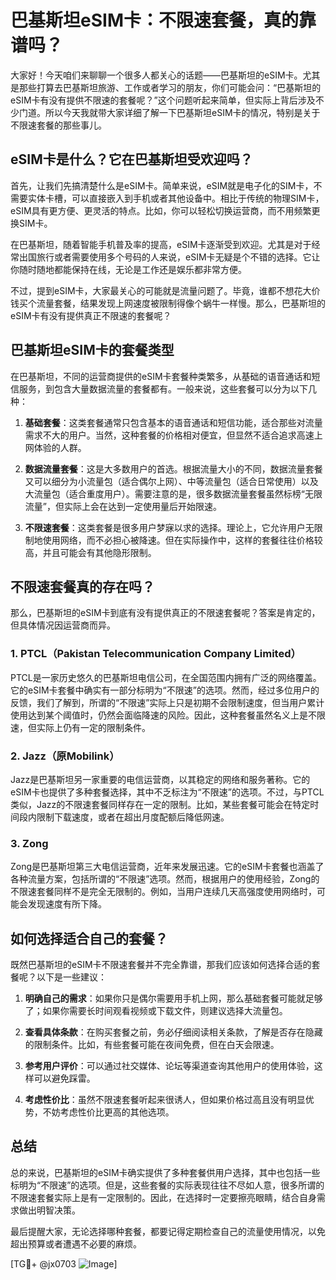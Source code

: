 # 巴基斯坦eSIM卡：不限速套餐，真的靠谱吗？

大家好！今天咱们来聊聊一个很多人都关心的话题——巴基斯坦的eSIM卡。尤其是那些打算去巴基斯坦旅游、工作或者学习的朋友，你们可能会问：“巴基斯坦的eSIM卡有没有提供不限速的套餐呢？”这个问题听起来简单，但实际上背后涉及不少门道。所以今天我就带大家详细了解一下巴基斯坦eSIM卡的情况，特别是关于不限速套餐的那些事儿。

## eSIM卡是什么？它在巴基斯坦受欢迎吗？

首先，让我们先搞清楚什么是eSIM卡。简单来说，eSIM就是电子化的SIM卡，不需要实体卡槽，可以直接嵌入到手机或者其他设备中。相比于传统的物理SIM卡，eSIM具有更方便、更灵活的特点。比如，你可以轻松切换运营商，而不用频繁更换SIM卡。

在巴基斯坦，随着智能手机普及率的提高，eSIM卡逐渐受到欢迎。尤其是对于经常出国旅行或者需要使用多个号码的人来说，eSIM卡无疑是个不错的选择。它让你随时随地都能保持在线，无论是工作还是娱乐都非常方便。

不过，提到eSIM卡，大家最关心的可能就是流量问题了。毕竟，谁都不想花大价钱买个流量套餐，结果发现上网速度被限制得像个蜗牛一样慢。那么，巴基斯坦的eSIM卡有没有提供真正不限速的套餐呢？

## 巴基斯坦eSIM卡的套餐类型

在巴基斯坦，不同的运营商提供的eSIM卡套餐种类繁多，从基础的语音通话和短信服务，到包含大量数据流量的套餐都有。一般来说，这些套餐可以分为以下几种：

1. **基础套餐**：这类套餐通常只包含基本的语音通话和短信功能，适合那些对流量需求不大的用户。当然，这种套餐的价格相对便宜，但显然不适合追求高速上网体验的人群。

2. **数据流量套餐**：这是大多数用户的首选。根据流量大小的不同，数据流量套餐又可以细分为小流量包（适合偶尔上网）、中等流量包（适合日常使用）以及大流量包（适合重度用户）。需要注意的是，很多数据流量套餐虽然标榜“无限流量”，但实际上会在达到一定使用量后开始限速。

3. **不限速套餐**：这类套餐是很多用户梦寐以求的选择。理论上，它允许用户无限制地使用网络，而不必担心被降速。但在实际操作中，这样的套餐往往价格较高，并且可能会有其他隐形限制。

## 不限速套餐真的存在吗？

那么，巴基斯坦的eSIM卡到底有没有提供真正的不限速套餐呢？答案是肯定的，但具体情况因运营商而异。

### 1. PTCL（Pakistan Telecommunication Company Limited）

PTCL是一家历史悠久的巴基斯坦电信公司，在全国范围内拥有广泛的网络覆盖。它的eSIM卡套餐中确实有一部分标明为“不限速”的选项。然而，经过多位用户的反馈，我们了解到，所谓的“不限速”实际上只是初期不会限制速度，但当用户累计使用达到某个阈值时，仍然会面临降速的风险。因此，这种套餐虽然名义上是不限速，但实际上仍有一定的限制条件。

### 2. Jazz（原Mobilink）

Jazz是巴基斯坦另一家重要的电信运营商，以其稳定的网络和服务著称。它的eSIM卡也提供了多种套餐选择，其中不乏标注为“不限速”的选项。不过，与PTCL类似，Jazz的不限速套餐同样存在一定的限制。比如，某些套餐可能会在特定时间段内限制下载速度，或者在超出月度配额后降低网速。

### 3. Zong

Zong是巴基斯坦第三大电信运营商，近年来发展迅速。它的eSIM卡套餐也涵盖了各种流量方案，包括所谓的“不限速”选项。然而，根据用户的使用经验，Zong的不限速套餐同样不是完全无限制的。例如，当用户连续几天高强度使用网络时，可能会发现速度有所下降。

## 如何选择适合自己的套餐？

既然巴基斯坦的eSIM卡不限速套餐并不完全靠谱，那我们应该如何选择合适的套餐呢？以下是一些建议：

1. **明确自己的需求**：如果你只是偶尔需要用手机上网，那么基础套餐可能就足够了；如果你需要长时间观看视频或下载文件，则建议选择大流量包。

2. **查看具体条款**：在购买套餐之前，务必仔细阅读相关条款，了解是否存在隐藏的限制条件。比如，有些套餐可能在夜间免费，但在白天会限速。

3. **参考用户评价**：可以通过社交媒体、论坛等渠道查询其他用户的使用体验，这样可以避免踩雷。

4. **考虑性价比**：虽然不限速套餐听起来很诱人，但如果价格过高且没有明显优势，不妨考虑性价比更高的其他选项。

## 总结

总的来说，巴基斯坦的eSIM卡确实提供了多种套餐供用户选择，其中也包括一些标明为“不限速”的选项。但是，这些套餐的实际表现往往不尽如人意，很多所谓的不限速套餐实际上是有一定限制的。因此，在选择时一定要擦亮眼睛，结合自身需求做出明智决策。

最后提醒大家，无论选择哪种套餐，都要记得定期检查自己的流量使用情况，以免超出预算或者遭遇不必要的麻烦。

[TG💪+ @jx0703 ![Image](https://github.com/user-attachments/assets/dbca1d08-cadb-493c-b0ec-ad6f7a83f270)]